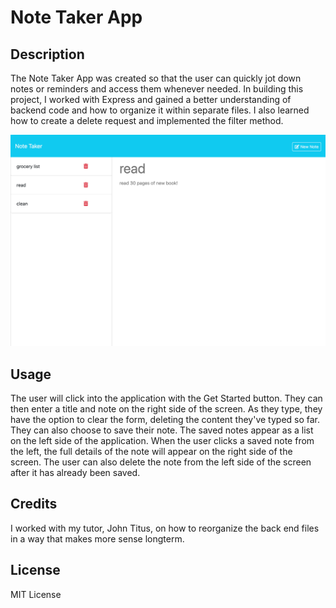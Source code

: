 # Note Taker App

## Description

The Note Taker App was created so that the user can quickly jot down notes or reminders and access them whenever needed. In building this project, I worked with Express and gained a better understanding of backend code and how to organize it within separate files. I also learned how to create a delete request and implemented the filter method.

![Note Taker App](./assets/images/note-taker.png)

## Usage

The user will click into the application with the Get Started button. They can then enter a title and note on the right side of the screen. As they type, they have the option to clear the form, deleting the content they've typed so far. They can also choose to save their note. The saved notes appear as a list on the left side of the application. When the user clicks a saved note from the left, the full details of the note will appear on the right side of the screen. The user can also delete the note from the left side of the screen after it has already been saved.

## Credits

I worked with my tutor, John Titus, on how to reorganize the back end files in a way that makes more sense longterm.

## License

MIT License